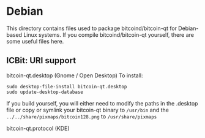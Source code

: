 
Debian
====================
This directory contains files used to package bitcoind/bitcoin-qt
for Debian-based Linux systems. If you compile bitcoind/bitcoin-qt yourself, there are some useful files here.

## ICBit: URI support ##


bitcoin-qt.desktop  (Gnome / Open Desktop)
To install:

	sudo desktop-file-install bitcoin-qt.desktop
	sudo update-desktop-database

If you build yourself, you will either need to modify the paths in
the .desktop file or copy or symlink your bitcoin-qt binary to `/usr/bin`
and the `../../share/pixmaps/bitcoin128.png` to `/usr/share/pixmaps`

bitcoin-qt.protocol (KDE)

